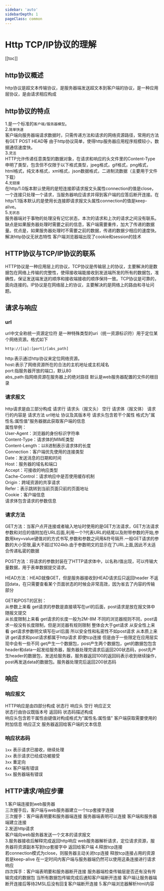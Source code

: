 ```yaml
---
sidebar: 'auto'
sidebarDepth: 1
pageClass: common
---
```

# Http TCP/IP协议的理解
[[toc]]
## http协议概述
http协议是超文本传输协议，是服务器端发送超文本到客户端的协议，是一种应用层协议，是由请求相应构成
## http协议的特点 
1.是一个标准的`客户端/服务器模型`。   
2.`简单快速`   
客户端向服务器端请求数据时，只需传递方法和请求的网络资源路径，常用的方法有GET POST HEAD等
由于http协议简单，使得http服务器应用程序规模较小，数据通信速度快。   
3.`灵活`   
HTTP允许传递任意类型的数据对象，在请求和响应的头文件里的Content-Type申明了类型，包含但不仅限于以下格式类型，jpeg格式，gif格式，png格式，html格式，纯文本格式，xml格式，json数据格式，二进制流数据（主要用于文件下载）   
4.`无链接`     
在http/1.0版本默认使用的是短连接即请求报文头属性connection的值是close，一个连接只处理一个请求，当服务器响应请求并得到客户端的应答后断开连接。在http/1.1版本默认的是使用长连接即请求报文头属性connection的值是keep-alive。   
5.`无状态`   
服务器端对于事物的处理没有记忆状态，本次的请求和上次的请求之间没有联系。缺点是如果服务器处理时需要之前的信息，客户端需要重传，加大了传递的数据量。优点是，如果服务器处理时不需要之前的数据，传递的数据少相应的速度快。解决http协议无状态特性 客户端浏览器端出现了cookie和session的技术
## HTTP协议与TCP/IP协议的联系
HTTP协议是一种应用层上的协议，TCP协议是传输层上的协议，主要解决的是数据包在网络上传输的完整性，使得接收端能接收到发送端所发的所有的数据包，准确性，保证发送端发送的顺序和接收端接收的顺序保持一致。TCP协议是可靠的，面向连接的。IP协议是在网络层上的协议，主要解决的是网络上的路由和寻址问题。
## 请求与响应
### url
url中文全称统一资源定位符 是一种特殊类型的uri（统一资源标识符）用于定位某个网络资源。格式如下
```url
http://[ip]:[port]/[abs_path]
```
http:表示通过http协议来定位网络资源。   
host:表示了网络资源所在的合法的主机地址或主机域名   
port:指服务器开放的端口，默认80   
abs_path:指网络资源在服务器上的绝对路径  默认是web服务器配置的文件的根目录

### 请求报文
http请求是由三部分构成 请求行 请求头（报文头） 空行 请求体（报文体）
请求行的内容是 请求方法 url地址 协议及其版本号
请求头包含若干个属性 格式为"属性名:属性值"服务器据此获取客户端的信息      
属性举例：      
User-Agent：浏览器的身份标识字符串     
Content-Type：请求体的MIME类型   
Content-Length：以8进制表示请求体的长度   
Connection：客户端优先使用的连接类型   
Date：发送消息的日期和时间   
Host：服务器的域名和端口   
Accept：可接收的响应类型   
Cache-Control：请求响应中是否使用缓存机制   
Origin：跨域资源的共享请求   
Refer：表示跳转到当前页面只前的页面地址   
Cookie：客户端信息   
请求体包含请求的参数信息

### 请求方法
GET方法：当客户点开连接或者输入地址时使用的是GET方法请求，GET方法请求参数和对应的值附加在URL后面,利用一个?代表URL的结尾以及附带参数的开始,参数用key=value键值对的方式书写,参数和参数之间用&符号隔开.一般GET请求的参数的大小受限,最大不超过1024kb.由于参数明文的显示在了URL上面,因此不太适合传递私密的数据   

POST方法：将请求的参数封装在了HTTP请求体中，以名称/值出现，可以传输大量数据，用于表单数据提交请求。

HEAD方法：HEAD就像GET，但是服务器接收到HEAD请求后只返回header 不返回data，在只需要查看某个页面状态的时候会非常高效，因为省去了内容的传输部分

GET和POST的区别：   
从参数上来看 get请求的参数是直接填写在url的后面，post请求是放在报文体中随报文提交   
从长度限制上来看 get请求的长度一般为2M-8M 不同的浏览器规则不同，post请求一般没有长度限制，但是浏览器有规则限制 整体会大于get请求
从安全性上来看 get请求参数明文填写在url后面 所以安全性和私密性不如post请求
从本质上来讲 get请求和post请求都属于http请求 即使tcp连接 但是由于一些限定在应用层实现中会有一些不同 get产生一个数据包，post产生两个数据包，get的数据包包含header和data一起发给服务器，服务器处理完请求后返回200状态码，post先产生header的数据包，发送给服务器，服务器返回100的返回码表示收到继续操作，post再发送data的数据包。服务器处理完后返回200状态码   

## 响应
### 响应报文
HTTP响应是由四部分构成 状态行 响应头 空行 响应正文   
状态行由协议既版本号 返回码 状态码描述构成   
响应头包含若干属性由键值对构成格式为"属性名:属性值" 客户端获取需要使用的附加信息
响应正文 服务器返回给客户端的文本信息

### 响应状态码
`1xx` 表示请求已接收，继续处理     
`2xx` 表示请求已经成功被接受   
`3xx` 重定向    
`4xx` 客户端有错误   
`5xx` 服务器端有错误   

## HTTP请求/响应步骤
1.客户端连接到web服务器   
三次握手后，客户端与web服务器建立一个tcp套接字连接   
三次握手：客户端表明要和服务器端连接 服务器端表明可以连接 客户端和服务器端建立连接   
2.发送http请求   
客户端向web服务器发送一个文本的请求报文   
3.服务器接收后解释完成返回http响应
web服务器解析请求，定位请求资源，服务器将资源副本写到tcp套接字中 返回给客户端
4.释放tcp连接   
若connection模式为close，则服务器主动关闭tcp连接 释放tcp连接占用的资源 若是keep-alive 在一定时间内客户端与服务器端仍然可以使用这条连接进行请求响应   
四次挥手：客户端表明要和服务器断开连接 服务器端检查传输层是否还有没有传输完成的数据包 当所有数据包传输完成后通知客户端断开连接 客户端让服务器端断开连接后等待2MSL后没有回复客户端断开连接 
5.客户端浏览器解析html内容   



